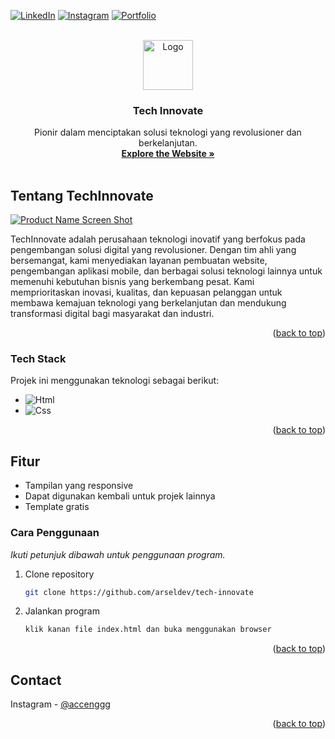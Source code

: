 <a name="readme-top" id="readme-top"></a>

[![LinkedIn][linkedin-shield]][linkedin-url]
[![Instagram][Instagram-shield]][instagram-url]
[![Portfolio][portfolio-shield]][portfolio-url]

<!-- PROJECT LOGO -->
<br />
<div align="center">
  <a href="#">
    <img src="images/techinnovate-logo.png" alt="Logo" width="80" height="80">
  </a>

  <h3 align="center">Tech Innovate</h3>

  <p align="center">
    Pionir dalam menciptakan solusi teknologi yang revolusioner dan berkelanjutan.
    <br />
    <a href="https://tech-innovate-accenggg.netlify.app/"><strong>Explore the Website »</strong></a>
    <br />
    <br />
    <!-- <a href="https://github.com/othneildrew/Best-README-Template">View Demo</a>
    ·
    <a href="https://github.com/othneildrew/Best-README-Template/issues">Report Bug</a>
    ·
    <a href="https://github.com/othneildrew/Best-README-Template/issues">Request Feature</a> -->
  </p>
</div>

<!-- TABLE OF CONTENTS -->
<!-- <details>
  <summary>Table of Contents</summary>
  <ol>
    <li>
      <a href="#about-the-project">About The Project</a>
      <ul>
        <li><a href="#built-with">Built With</a></li>
      </ul>
    </li>
    <li>
      <a href="#getting-started">Getting Started</a>
      <ul>
        <li><a href="#prerequisites">Prerequisites</a></li>
        <li><a href="#installation">Installation</a></li>
      </ul>
    </li>
    <li><a href="#usage">Usage</a></li>
    <li><a href="#roadmap">Roadmap</a></li>
    <li><a href="#contributing">Contributing</a></li>
    <li><a href="#license">License</a></li>
    <li><a href="#contact">Contact</a></li>
    <li><a href="#acknowledgments">Acknowledgments</a></li>
  </ol>
</details> -->

<!-- ABOUT THE PROJECT -->

## Tentang TechInnovate

[![Product Name Screen Shot][product-screenshot]](https://tech-innovate-accenggg.netlify.app/)

TechInnovate adalah perusahaan teknologi inovatif yang berfokus pada pengembangan solusi digital yang revolusioner. Dengan tim ahli yang bersemangat, kami menyediakan layanan pembuatan website, pengembangan aplikasi mobile, dan berbagai solusi teknologi lainnya untuk memenuhi kebutuhan bisnis yang berkembang pesat. Kami memprioritaskan inovasi, kualitas, dan kepuasan pelanggan untuk membawa kemajuan teknologi yang berkelanjutan dan mendukung transformasi digital bagi masyarakat dan industri.

<p align="right">(<a href="#readme-top">back to top</a>)</p>

### Tech Stack

Projek ini menggunakan teknologi sebagai berikut:

- ![Html][Html]
- ![Css][Css]

<p align="right">(<a href="#readme-top">back to top</a>)</p>

<!-- GETTING STARTED -->

## Fitur

- Tampilan yang responsive
- Dapat digunakan kembali untuk projek lainnya
- Template gratis

### Cara Penggunaan

_Ikuti petunjuk dibawah untuk penggunaan program._

1. Clone repository
   ```sh
   git clone https://github.com/arseldev/tech-innovate
   ```
2. Jalankan program
   ```sh
   klik kanan file index.html dan buka menggunakan browser
   ```

<p align="right">(<a href="#readme-top">back to top</a>)</p>

## Contact

Instagram - [@accenggg](https://instagram.com/accenggg)

<p align="right">(<a href="#readme-top">back to top</a>)</p>

<!-- ACKNOWLEDGMENTS -->

<!-- ## Acknowledgments

Use this space to list resources you find helpful and would like to give credit to. I've included a few of my favorites to kick things off!

- [Choose an Open Source License](https://choosealicense.com)
- [GitHub Emoji Cheat Sheet](https://www.webpagefx.com/tools/emoji-cheat-sheet)
- [Malven's Flexbox Cheatsheet](https://flexbox.malven.co/)
- [Malven's Grid Cheatsheet](https://grid.malven.co/)
- [Img Shields](https://shields.io)
- [GitHub Pages](https://pages.github.com)
- [Font Awesome](https://fontawesome.com)
- [React Icons](https://react-icons.github.io/react-icons/search)

<p align="right">(<a href="#readme-top">back to top</a>)</p> -->

<!-- MARKDOWN LINKS & IMAGES -->
<!-- https://www.markdownguide.org/basic-syntax/#reference-style-links -->

[instagram-shield]: https://img.shields.io/badge/Instagram-E4405F?style=for-the-badge&logo=instagram&logoColor=white
[instagram-url]: https://www.instagram.com/accenggg
[portfolio-shield]: https://img.shields.io/badge/Portfolio-255E63?style=for-the-badge&logo=About.me&logoColor=white
[portfolio-url]: https://michaelarselius.com/
[stars-shield]: https://img.shields.io/github/stars/othneildrew/Best-README-Template.svg?style=for-the-badge
[stars-url]: https://github.com/othneildrew/Best-README-Template/stargazers
[issues-shield]: https://img.shields.io/github/issues/othneildrew/Best-README-Template.svg?style=for-the-badge
[issues-url]: https://github.com/othneildrew/Best-README-Template/issues
[license-shield]: https://img.shields.io/github/license/othneildrew/Best-README-Template.svg?style=for-the-badge
[license-url]: https://github.com/othneildrew/Best-README-Template/blob/master/LICENSE.txt
[linkedin-shield]: https://img.shields.io/badge/-LinkedIn-black.svg?style=for-the-badge&logo=linkedin&colorB=555
[linkedin-url]: https://www.linkedin.com/in/michael-arselius-pamasi-240aa1278/
[product-screenshot]: images/preview-techinnovate.png
[Next-url]: https://nextjs.org/
[React.js]: https://img.shields.io/badge/React-20232A?style=for-the-badge&logo=react&logoColor=61DAFB
[React-url]: https://reactjs.org/
[Html]: https://img.shields.io/badge/HTML5-E34F26?style=for-the-badge&logo=html5&logoColor=white
[Css]: https://img.shields.io/badge/CSS3-1572B6?style=for-the-badge&logo=css3&logoColor=white
[Vue.js]: https://img.shields.io/badge/Vue.js-35495E?style=for-the-badge&logo=vuedotjs&logoColor=4FC08D
[Vue-url]: https://vuejs.org/
[Angular.io]: https://img.shields.io/badge/Angular-DD0031?style=for-the-badge&logo=angular&logoColor=white
[Angular-url]: https://angular.io/
[Svelte.dev]: https://img.shields.io/badge/Svelte-4A4A55?style=for-the-badge&logo=svelte&logoColor=FF3E00
[Svelte-url]: https://svelte.dev/
[Laravel.com]: https://img.shields.io/badge/Laravel-FF2D20?style=for-the-badge&logo=laravel&logoColor=white
[Laravel-url]: https://laravel.com
[Bootstrap.com]: https://img.shields.io/badge/Bootstrap-563D7C?style=for-the-badge&logo=bootstrap&logoColor=white
[Bootstrap-url]: https://getbootstrap.com
[JQuery.com]: https://img.shields.io/badge/jQuery-0769AD?style=for-the-badge&logo=jquery&logoColor=white
[JQuery-url]: https://jquery.com
